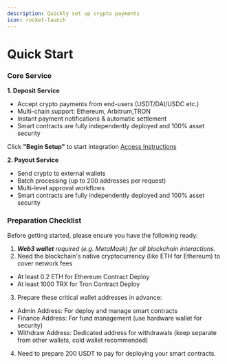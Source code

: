 ```yaml
---
description: Quickly set up crypto payments
icon: rocket-launch
---
```


# Quick Start

### Core Service



**1. Deposit Service**

* Accept crypto payments from end-users (USDT/DAI/USDC etc.)
* Multi-chain support: Ethereum, Arbitrum,TRON
* Instant payment notifications & automatic settlement
* Smart contracts are fully independently deployed and 100% asset security

Click **"Begin Setup"** to start integration
[Access Instructions](open-api/openapi/README.md)

**2. Payout Service**

* Send crypto to external wallets
* Batch processing (up to 200 addresses per request)
* Multi-level approval workflows
* Smart contracts are fully independently deployed and 100% asset security

### Preparation Checklist

Before getting started, please ensure you have the following ready:

1. _**Web3 wallet** required (e.g. MetaMask) for all blockchain interactions._
2. Need the blockchain's native cryptocurrency (like ETH for Ethereum) to cover network fees&#x20;

* At least 0.2 ETH for Ethereum Contract Deploy
* At least 1000 TRX for Tron Contract Deploy

3. Prepare these critical wallet addresses in advance:

* Admin Address: For deploy and manage smart contracts
* Finance Address: For fund management (use hardware wallet for security)
* Withdraw Address: Dedicated address for withdrawals (keep separate from other wallets, cold wallet recommended)

4. Need to prepare 200 USDT to pay for deploying your smart contracts.

